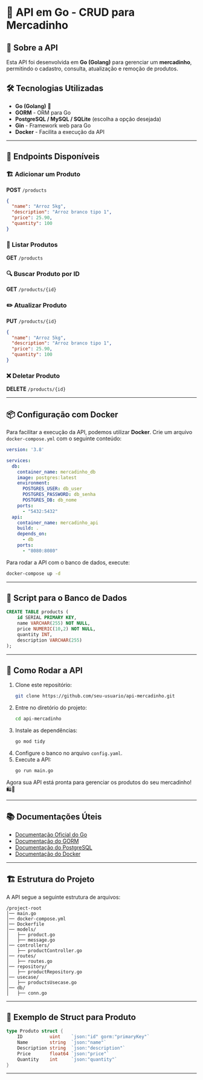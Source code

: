 # 🛒 API em Go - CRUD para Mercadinho

## 📌 Sobre a API
Esta API foi desenvolvida em **Go (Golang)** para gerenciar um **mercadinho**, permitindo o cadastro, consulta, atualização e remoção de produtos. 

## 🛠️ Tecnologias Utilizadas
- **Go (Golang)** 🐹
- **GORM** - ORM para Go
- **PostgreSQL / MySQL / SQLite** (escolha a opção desejada)
- **Gin** - Framework web para Go
- **Docker** - Facilita a execução da API

---

## 🔧 Endpoints Disponíveis

### 🏗️ Adicionar um Produto
**POST** `/products`
```json
{
  "name": "Arroz 5kg",
  "description": "Arroz branco tipo 1",
  "price": 25.90,
  "quantity": 100
}
```

### 📖 Listar Produtos
**GET** `/products`

### 🔍 Buscar Produto por ID
**GET** `/products/{id}`

### ✏️ Atualizar Produto
**PUT** `/products/{id}`
```json
{
  "name": "Arroz 5kg",
  "description": "Arroz branco tipo 1",
  "price": 25.90,
  "quantity": 100
}
```

### ❌ Deletar Produto
**DELETE** `/products/{id}`

---

## 📦 Configuração com Docker
Para facilitar a execução da API, podemos utilizar **Docker**. 
Crie um arquivo `docker-compose.yml` com o seguinte conteúdo:

```yaml
version: '3.8'

services:
  db:
    container_name: mercadinho_db
    image: postgres:latest
    environment:
      POSTGRES_USER: db_user
      POSTGRES_PASSWORD: db_senha
      POSTGRES_DB: db_nome
    ports:
      - "5432:5432"
  api:
    container_name: mercadinho_api
    build: .
    depends_on:
      - db
    ports:
      - "8080:8080"
```

Para rodar a API com o banco de dados, execute:
```sh
docker-compose up -d
```

---

## 🧾 Script para o Banco de Dados
```sql
CREATE TABLE products (
    id SERIAL PRIMARY KEY,
    name VARCHAR(255) NOT NULL,
    price NUMERIC(10,2) NOT NULL,
    quantity INT,
    description VARCHAR(255)
);
```

---

## 🚀 Como Rodar a API
1. Clone este repositório:
   ```sh
   git clone https://github.com/seu-usuario/api-mercadinho.git
   ```
2. Entre no diretório do projeto:
   ```sh
   cd api-mercadinho
   ```
3. Instale as dependências:
   ```sh
   go mod tidy
   ```
4. Configure o banco no arquivo `config.yaml`.
5. Execute a API:
   ```sh
   go run main.go
   ```

Agora sua API está pronta para gerenciar os produtos do seu mercadinho! 🛍️🥦

---

## 📚 Documentações Úteis
- [Documentação Oficial do Go](https://golang.org/doc/)
- [Documentação do GORM](https://gorm.io/docs/)
- [Documentação do PostgreSQL](https://www.postgresql.org/docs/)
- [Documentação do Docker](https://docs.docker.com/)

---

## 🏗 Estrutura do Projeto
A API segue a seguinte estrutura de arquivos:
```
/project-root
│── main.go
│── docker-compose.yml
│── Dockerfile
│── models/
│   ├── product.go
│   ├── message.go
│── controllers/
│   ├── productController.go
│── routes/
│   ├── routes.go
│── repository/
│   ├── productRepository.go
│── usecase/
│   ├── productsUsecase.go
│── db/
│   ├── conn.go
```

---

## 📌 Exemplo de Struct para Produto
```go
type Produto struct {
    ID          uint    `json:"id" gorm:"primaryKey"`
    Name        string  `json:"name"`
    Description string  `json:"description"`
    Price       float64 `json:"price"`
    Quantity    int     `json:"quantity"`
}
```

---
